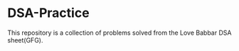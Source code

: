 # DSA-Practice
This repository is a collection of problems solved from the Love Babbar DSA sheet(GFG).
